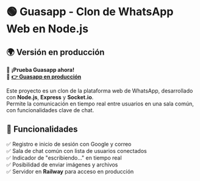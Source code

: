 


# 🟢 Guasapp - Clon de WhatsApp Web en Node.js

## 🌍 Versión en producción

🚀 **¡Prueba Guasapp ahora!**  
🔗 **[👉 Guasapp en producción](https://guasapp-production.up.railway.app)**



Este proyecto es un clon de la plataforma web de WhatsApp, desarrollado con **Node.js**, **Express** y **Socket.io**.  
Permite la comunicación en tiempo real entre usuarios en una sala común, con funcionalidades clave de chat.

## 🚀 Funcionalidades

✅ Registro e inicio de sesión con Google y correo  
✅ Sala de chat común con lista de usuarios conectados  
✅ Indicador de "escribiendo..." en tiempo real  
✅ Posibilidad de enviar imágenes y archivos  
✅ Servidor en **Railway** para acceso en producción  

